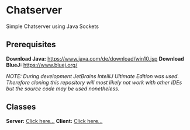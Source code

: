 # Chatserver
Simple Chatserver using Java Sockets

## Prerequisites
**Download Java:** https://www.java.com/de/download/win10.jsp
**Download BlueJ:** https://www.bluej.org/

*NOTE: During development JetBrains IntelliJ Ultimate Edition was used. Therefore cloning this repository will most likely not work with other IDEs but the source code may be used nonetheless.*

## Classes
**Server:** [Click here...](https://github.com/Cacaonut/chatserver/blob/master/src/Server.java)
**Client:** [Click here...](https://github.com/Cacaonut/chatserver/blob/master/src/Client.java)
